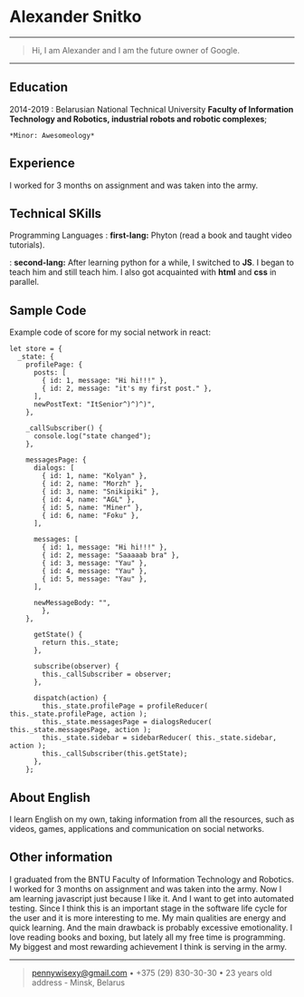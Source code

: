 # Alexander Snitko

---

> Hi, I am Alexander and I am the future owner of Google.

---

## Education

2014-2019
: Belarusian National Technical University
**Faculty of Information Technology and Robotics,
industrial robots and robotic complexes**;

    *Minor: Awesomeology*

Experience
---------------

I worked for 3 months on assignment and was taken into the army.

Technical SKills
--------------------

Programming Languages
:   **first-lang:** Phyton (read a book and taught video tutorials).

:   **second-lang:** After learning python for a while, I switched to **JS**. I         began     to teach him and still teach him. I also got acquainted with **html** and **css**     in parallel.

Sample Code
--------------------

Example code of score for my social network in react:

    let store = {
      _state: {
        profilePage: {
          posts: [
            { id: 1, message: "Hi hi!!!" },
            { id: 2, message: "it's my first post." },
          ],
          newPostText: "ItSenior^)^)^)",
        },
    
        _callSubscriber() {
          console.log("state changed");
        },
    
        messagesPage: {
          dialogs: [
            { id: 1, name: "Kolyan" },
            { id: 2, name: "Morzh" },
            { id: 3, name: "Snikipiki" },
            { id: 4, name: "AGL" },
            { id: 5, name: "Miner" },
            { id: 6, name: "Foku" },
          ],
    
          messages: [
            { id: 1, message: "Hi hi!!!" },
            { id: 2, message: "Saaaaab bra" },
            { id: 3, message: "Yau" },
            { id: 4, message: "Yau" },
            { id: 5, message: "Yau" },
          ],
    
          newMessageBody: "",
            },
        },
    
          getState() {
            return this._state;
          },
        
          subscribe(observer) {
            this._callSubscriber = observer;
          },
        
          dispatch(action) {
            this._state.profilePage = profileReducer( this._state.profilePage, action );
            this._state.messagesPage = dialogsReducer( this._state.messagesPage, action );
            this._state.sidebar = sidebarReducer( this._state.sidebar, action );
            this._callSubscriber(this.getState);
          },
        };

About English
----------------------------------------

I learn English on my own, taking information from all the resources, such as videos, games, applications and communication on social networks.

Other information
----------------------------------------

I graduated from the BNTU Faculty of Information Technology and Robotics. I worked for 3 months on assignment and was taken into the army. Now I am learning javascript just because I like it. And I want to get into automated testing. Since I think this is an important stage in the software life cycle for the user and it is more interesting to me. My main qualities are energy and quick learning. And the main drawback is probably excessive emotionality. I love reading books and boxing, but lately all my free time is programming. My biggest and most rewarding achievement I think is serving in the army.

----

> <pennywisexy@gmail.com> • +375 (29) 830-30-30 • 23 years old\
> address - Minsk, Belarus